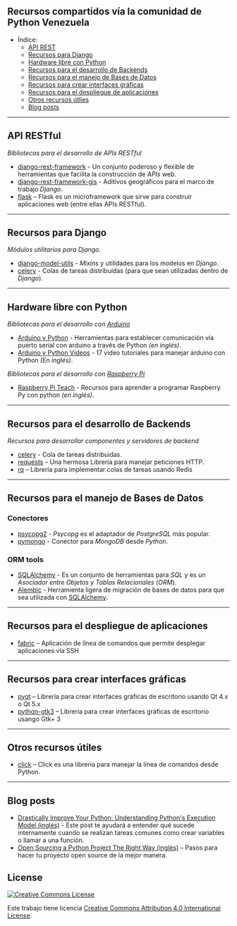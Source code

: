 ## Recursos compartidos vía la comunidad de Python Venezuela

- Índice:
    - [API REST](#api-rest)
    - [Recursos para Django](#recursos-para-django)
    - [Hardware libre con Python](#hardware-libre-con-python)
    - [Recursos para el desarrollo de Backends](#recursos-para-el-desarrollo-de-backends)
    - [Recursos para el manejo de Bases de Datos](#recursos-para-el-manejo-de-bases-de-datos)
    - [Recursos para crear interfaces gráficas](#recursos-para-crear-interfaces-gráficas)
    - [Recursos para el despliegue de aplicaciones](#recursos-para-el-despliegue-de-aplicaciones)
    - [Otros recursos útlies](#otros-recursos-útiles)
    - [Blog posts](#blog-posts)

- - -

## API RESTful

*Bibliotecas para el desarrollo de APIs RESTful*
* [django-rest-framework](http://www.django-rest-framework.org/) - Un conjunto
poderoso y flexible de herramientas que facilita la construcción de *APIs* web.
* [django-rest-framework-gis](https://github.com/djangonauts/django-rest-framework-gis) -
Aditivos geográficos para el marco de trabajo *Django*.
* [flask](http://flask.pocoo.org/) – Flask es un microframework que sirve para
construir aplicaciones web (entre ellas APIs RESTful).

- - -

## Recursos para Django

*Módulos utilitarios para Django.*
* [django-model-utils](https://django-model-utils.readthedocs.org/en/latest/) -
*Mixins* y utilidades para los modelos en *Django*.
* [celery](http://celery.readthedocs.org/en/latest/django/first-steps-with-django.html) -
Colas de tareas distribuídas (para que sean utilizadas dentro de *Django*).

- - -

## Hardware libre con Python

*Bibliotecas para el desarrollo con [Arduino](https://www.arduino.cc/)*
* [Arduino y Python](http://playground.arduino.cc/Interfacing/Python) - Herramientas para
establecer comunicación vía puerto serial con arduino a través de Python *(en inglés)*.
* [Arduino y Python Videos](http://playground.arduino.cc/Interfacing/Python) - 17 video
tutoriales para manejar arduino con Python *(En inglés)*.

*Bibliotecas para el desarrollo con [Raspberry Pi](https://www.raspberrypi.org/)*
* [Raspberry Pi Teach](https://www.raspberrypi.org/resources/teach/) - Recursos
para aprender a programar Raspberry Py con python *(en inglés)*.

- - -

## Recursos para el desarrollo de Backends

*Recursos para desarrollar componentes y servidores de backend*

* [celery](http://www.celeryproject.org/) - Cola de tareas distribuidas.
* [requests](http://docs.python-requests.org/en/latest/) – Una hermosa Librería
para manejar peticiones HTTP.
* [rq](http://python-rq.org/) – Librería para implementar colas de tareas usando
Redis

- - -

## Recursos para el manejo de Bases de Datos

### Conectores

* [psycopg2](http://initd.org/psycopg/) - *Psycopg* es el adaptador de
*PostgreSQL* más popular.
* [pymongo](http://api.mongodb.org/python/current/) - Conector para *MongoDB*
desde *Python*.

### ORM tools

* [SQLAlchemy][sqlalchemy] - Es un conjunto de herramientas para *SQL* y es un
*Asociador entre Objetos y Tablas Relacionales* (*ORM*).
* [Alembic](http://alembic.readthedocs.org/) - Herramienta ligera de migración
de bases de datos para que sea utilizada con [SQLAlchemy][sqlalchemy].

[sqlalchemy]: http://www.sqlalchemy.org/

- - -

## Recursos para el despliegue de aplicaciones

* [fabric](http://www.fabfile.org/) – Aplicación de línea de comandos que
permite desplegar aplicaciones vía SSH

- - -

## Recursos para crear interfaces gráficas

* [pyqt](https://wiki.python.org/moin/PyQt) – Librería para crear interfaces
gráficas de escritorio usando Qt 4.x o Qt 5.x
* [python-gtk3](http://python-gtk-3-tutorial.readthedocs.org/en/latest/) –
Librería para crear interfaces gráficas de escritorio usango Gtk+ 3

- - -

## Otros recursos útiles

* [click](http://click.pocoo.org/4/) – Click es una librería para manejar la
línea de comandos desde Python.

- - -

## Blog posts

* [Drastically Improve Your Python: Understanding Python's Execution Model (inglés)](http://www.jeffknupp.com/blog/2013/02/14/drastically-improve-your-python-understanding-pythons-execution-model/) - Este post te ayudará a entender qué sucede internamente cuando se realizan tareas comunes como crear variables o llamar a una función.
* [Open Sourcing a Python Project The Right Way (inglés)](http://www.jeffknupp.com/blog/2013/08/16/open-sourcing-a-python-project-the-right-way/) –
Pasos para hacer tu proyecto open source de la mejor manera.

## License

[![Creative Commons License](http://i.creativecommons.org/l/by/4.0/88x31.png)](http://creativecommons.org/licenses/by/4.0/)

Este trabajo tiene licencia [Creative Commons Attribution 4.0 International License](http://creativecommons.org/licenses/by/4.0/).
